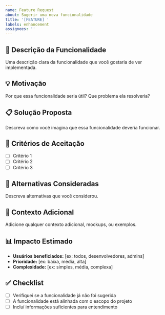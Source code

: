 ```yaml
---
name: Feature Request
about: Sugerir uma nova funcionalidade
title: '[FEATURE] '
labels: enhancement
assignees: ''
---
```


## 🚀 Descrição da Funcionalidade
Uma descrição clara da funcionalidade que você gostaria de ver implementada.

## 💡 Motivação
Por que essa funcionalidade seria útil? Que problema ela resolveria?

## 📋 Solução Proposta
Descreva como você imagina que essa funcionalidade deveria funcionar.

## 🎯 Critérios de Aceitação
- [ ] Critério 1
- [ ] Critério 2
- [ ] Critério 3

## 🔄 Alternativas Consideradas
Descreva alternativas que você considerou.

## 📎 Contexto Adicional
Adicione qualquer contexto adicional, mockups, ou exemplos.

## 📊 Impacto Estimado
- **Usuários beneficiados:** [ex: todos, desenvolvedores, admins]
- **Prioridade:** [ex: baixa, média, alta]
- **Complexidade:** [ex: simples, média, complexa]

## ✅ Checklist
- [ ] Verifiquei se a funcionalidade já não foi sugerida
- [ ] A funcionalidade está alinhada com o escopo do projeto
- [ ] Incluí informações suficientes para entendimento
